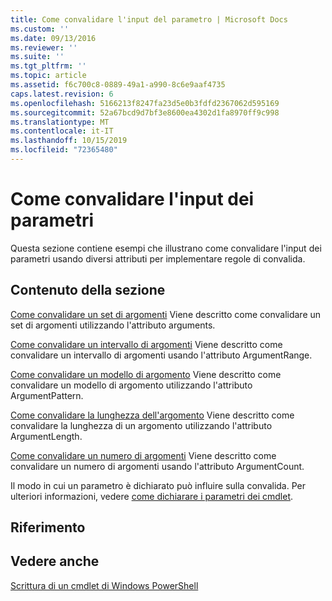 ```yaml
---
title: Come convalidare l'input del parametro | Microsoft Docs
ms.custom: ''
ms.date: 09/13/2016
ms.reviewer: ''
ms.suite: ''
ms.tgt_pltfrm: ''
ms.topic: article
ms.assetid: f6c700c8-0889-49a1-a990-8c6e9aaf4735
caps.latest.revision: 6
ms.openlocfilehash: 5166213f8247fa23d5e0b3fdfd2367062d595169
ms.sourcegitcommit: 52a67bcd9d7bf3e8600ea4302d1fa8970ff9c998
ms.translationtype: MT
ms.contentlocale: it-IT
ms.lasthandoff: 10/15/2019
ms.locfileid: "72365480"
---
```

# <a name="how-to-validate-parameter-input"></a>Come convalidare l'input dei parametri

Questa sezione contiene esempi che illustrano come convalidare l'input dei parametri usando diversi attributi per implementare regole di convalida.

## <a name="in-this-section"></a>Contenuto della sezione

[Come convalidare un set di argomenti](./how-to-validate-an-argument-set.md) Viene descritto come convalidare un set di argomenti utilizzando l'attributo arguments.

[Come convalidare un intervallo di argomenti](./how-to-validate-an-argument-range.md) Viene descritto come convalidare un intervallo di argomenti usando l'attributo ArgumentRange.

[Come convalidare un modello di argomento](./how-to-validate-an-argument-pattern.md) Viene descritto come convalidare un modello di argomento utilizzando l'attributo ArgumentPattern.

[Come convalidare la lunghezza dell'argomento](./how-to-validate-the-argument-length.md) Viene descritto come convalidare la lunghezza di un argomento utilizzando l'attributo ArgumentLength.

[Come convalidare un numero di argomenti](./how-to-validate-an-argument-count.md) Viene descritto come convalidare un numero di argomenti usando l'attributo ArgumentCount.

Il modo in cui un parametro è dichiarato può influire sulla convalida. Per ulteriori informazioni, vedere [come dichiarare i parametri dei cmdlet](./how-to-declare-cmdlet-parameters.md).

## <a name="reference"></a>Riferimento

## <a name="see-also"></a>Vedere anche

[Scrittura di un cmdlet di Windows PowerShell](./writing-a-windows-powershell-cmdlet.md)
